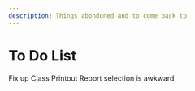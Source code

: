 ```yaml
---
description: Things abondoned and to come back tp
---
```


# To Do List

Fix up Class Printout Report selection is awkward
